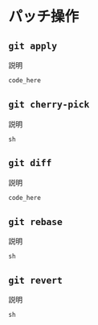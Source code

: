 # パッチ操作

## `git apply`

説明

```sh
code_here
```

## `git cherry-pick`

説明

```code_here
sh
```

## `git diff`

説明

```sh
code_here
```

## `git rebase`

説明

```code_here
sh
```

## `git revert`

説明

```code_here
sh
```
